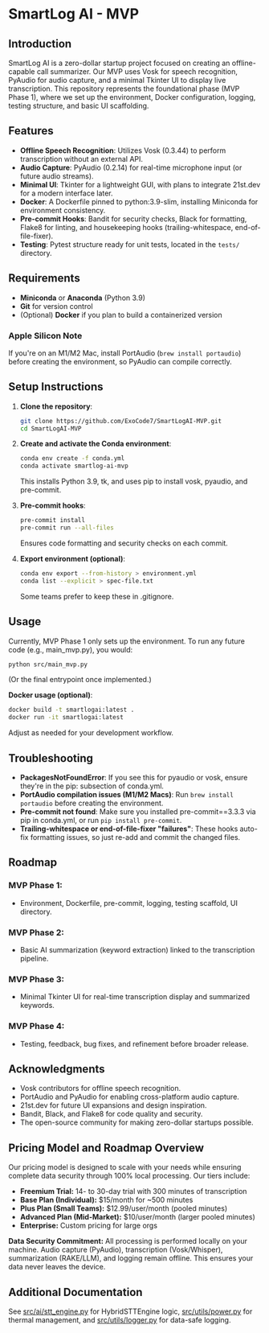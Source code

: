 # SmartLog AI - MVP

## Introduction
SmartLog AI is a zero-dollar startup project focused on creating an offline-capable call summarizer. Our MVP uses Vosk for speech recognition, PyAudio for audio capture, and a minimal Tkinter UI to display live transcription. This repository represents the foundational phase (MVP Phase 1), where we set up the environment, Docker configuration, logging, testing structure, and basic UI scaffolding.

## Features
- **Offline Speech Recognition**: Utilizes Vosk (0.3.44) to perform transcription without an external API.
- **Audio Capture**: PyAudio (0.2.14) for real-time microphone input (or future audio streams).
- **Minimal UI**: Tkinter for a lightweight GUI, with plans to integrate 21st.dev for a modern interface later.
- **Docker**: A Dockerfile pinned to python:3.9-slim, installing Miniconda for environment consistency.
- **Pre-commit Hooks**: Bandit for security checks, Black for formatting, Flake8 for linting, and housekeeping hooks (trailing-whitespace, end-of-file-fixer).
- **Testing**: Pytest structure ready for unit tests, located in the `tests/` directory.

## Requirements
- **Miniconda** or **Anaconda** (Python 3.9)
- **Git** for version control
- (Optional) **Docker** if you plan to build a containerized version

### Apple Silicon Note
If you're on an M1/M2 Mac, install PortAudio (`brew install portaudio`) before creating the environment, so PyAudio can compile correctly.

## Setup Instructions

1. **Clone the repository**:
   ```bash
   git clone https://github.com/ExoCode7/SmartLogAI-MVP.git
   cd SmartLogAI-MVP
   ```

2. **Create and activate the Conda environment**:
   ```bash
   conda env create -f conda.yml
   conda activate smartlog-ai-mvp
   ```
   This installs Python 3.9, tk, and uses pip to install vosk, pyaudio, and pre-commit.

3. **Pre-commit hooks**:
   ```bash
   pre-commit install
   pre-commit run --all-files
   ```
   Ensures code formatting and security checks on each commit.

4. **Export environment (optional)**:
   ```bash
   conda env export --from-history > environment.yml
   conda list --explicit > spec-file.txt
   ```
   Some teams prefer to keep these in .gitignore.

## Usage
Currently, MVP Phase 1 only sets up the environment. To run any future code (e.g., main_mvp.py), you would:

```bash
python src/main_mvp.py
```
(Or the final entrypoint once implemented.)

**Docker usage (optional)**:
```bash
docker build -t smartlogai:latest .
docker run -it smartlogai:latest
```
Adjust as needed for your development workflow.

## Troubleshooting
- **PackagesNotFoundError**: If you see this for pyaudio or vosk, ensure they're in the pip: subsection of conda.yml.
- **PortAudio compilation issues (M1/M2 Macs)**: Run `brew install portaudio` before creating the environment.
- **Pre-commit not found**: Make sure you installed pre-commit==3.3.3 via pip in conda.yml, or run `pip install pre-commit`.
- **Trailing-whitespace or end-of-file-fixer "failures"**: These hooks auto-fix formatting issues, so just re-add and commit the changed files.

## Roadmap
### MVP Phase 1:
- Environment, Dockerfile, pre-commit, logging, testing scaffold, UI directory.

### MVP Phase 2:
- Basic AI summarization (keyword extraction) linked to the transcription pipeline.

### MVP Phase 3:
- Minimal Tkinter UI for real-time transcription display and summarized keywords.

### MVP Phase 4:
- Testing, feedback, bug fixes, and refinement before broader release.

## Acknowledgments
- Vosk contributors for offline speech recognition.
- PortAudio and PyAudio for enabling cross-platform audio capture.
- 21st.dev for future UI expansions and design inspiration.
- Bandit, Black, and Flake8 for code quality and security.
- The open-source community for making zero-dollar startups possible.

## Pricing Model and Roadmap Overview

Our pricing model is designed to scale with your needs while ensuring complete data security through 100% local processing. Our tiers include:

- **Freemium Trial:** 14- to 30-day trial with 300 minutes of transcription
- **Base Plan (Individual):** $15/month for ~500 minutes
- **Plus Plan (Small Teams):** $12.99/user/month (pooled minutes)
- **Advanced Plan (Mid-Market):** $10/user/month (larger pooled minutes)
- **Enterprise:** Custom pricing for large orgs

**Data Security Commitment:**
All processing is performed locally on your machine. Audio capture (PyAudio), transcription (Vosk/Whisper), summarization (RAKE/LLM), and logging remain offline. This ensures your data never leaves the device.

## Additional Documentation

See [src/ai/stt_engine.py](src/ai/stt_engine.py) for HybridSTTEngine logic, [src/utils/power.py](src/utils/power.py) for thermal management, and [src/utils/logger.py](src/utils/logger.py) for data-safe logging.

